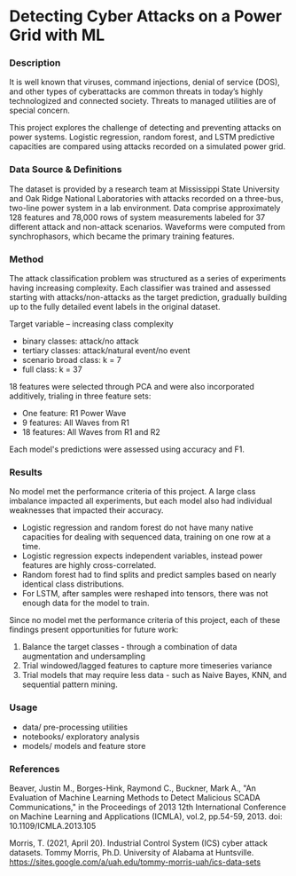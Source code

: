 # Detecting Cyber Attacks on a Power Grid with ML

### Description

It is well known that viruses, command injections, denial of service (DOS), and other types of cyberattacks are common threats in today’s highly technologized and connected society. Threats to managed utilities are of special concern. 

This project explores the challenge of detecting and preventing attacks on power systems. Logistic regression, random forest, and LSTM predictive capacities are compared using attacks recorded on a simulated power grid.

### Data Source & Definitions

The dataset is provided by a research team at Mississippi State University and Oak Ridge National Laboratories with attacks recorded on a three-bus, two-line power system in a lab environment. Data comprise approximately 128 features and 78,000 rows of system measurements labeled for 37 different attack and non-attack scenarios. Waveforms were computed from synchrophasors, which became the primary training features. 

### Method

The attack classification problem was structured as a series of experiments having increasing complexity. 
Each classifier was trained and assessed starting with attacks/non-attacks as the target prediction, gradually building up to the fully detailed event labels in the original dataset.

Target variable – increasing class complexity
* binary classes: attack/no attack
* tertiary classes: attack/natural event/no event
* scenario broad class: k = 7
* full class: k = 37

18 features were selected through PCA and were also incorporated additively, trialing in three feature sets:
* One feature: R1 Power Wave
* 9 features: All Waves from R1
* 18 features: All Waves from R1 and R2

Each model's predictions were assessed using accuracy and F1. 

### Results

No model met the performance criteria of this project. A large class imbalance impacted all experiments, but each model also had individual weaknesses that impacted their accuracy.

* Logistic regression and random forest do not have many native capacities for dealing with sequenced data, training on one row at a time. 
* Logistic regression expects independent variables, instead power features are highly cross-correlated.
* Random forest had to find splits and predict samples based on nearly identical class distributions. 
* For LSTM, after samples were reshaped into tensors, there was not enough data for the model to train. 

Since no model met the performance criteria of this project, each of these findings present opportunities for future work:

1. Balance the target classes - through a combination of data augmentation and undersampling 
2. Trial windowed/lagged features to capture more timeseries variance
3. Trial models that may require less data - such as Naive Bayes, KNN, and sequential pattern mining.

### Usage

* data/ pre-processing utilities
* notebooks/ exploratory analysis
* models/ models and feature store
    
### References

Beaver, Justin M., Borges-Hink, Raymond C., Buckner, Mark A., "An Evaluation of Machine Learning Methods to Detect Malicious SCADA Communications," in the Proceedings of 2013 12th International Conference on Machine Learning and Applications (ICMLA), vol.2, pp.54-59, 2013. doi: 10.1109/ICMLA.2013.105 

Morris, T. (2021, April 20). Industrial Control System (ICS) cyber attack datasets. Tommy Morris, Ph.D. University of Alabama at Huntsville. https://sites.google.com/a/uah.edu/tommy-morris-uah/ics-data-sets 
